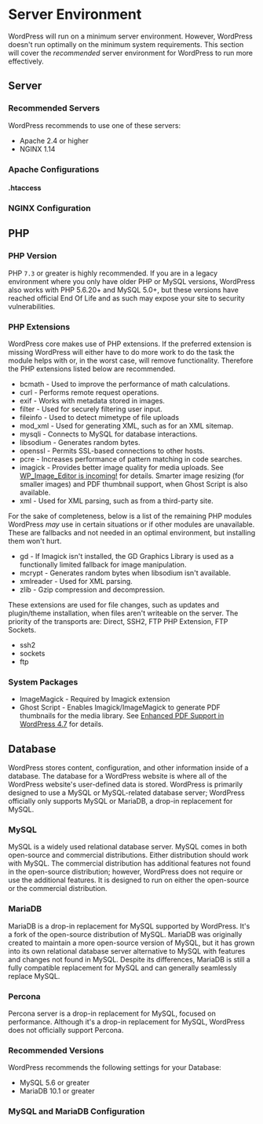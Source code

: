 # Server Environment

WordPress will run on a minimum server environment. However, WordPress doesn't run optimally on the minimum system requirements. This section will cover the _recommended_ server environment for WordPress to run more effectively.

## Server

### Recommended Servers

WordPress recommends to use one of these servers:
* Apache 2.4 or higher
* NGINX 1.14

### Apache Configurations

#### .htaccess

### NGINX Configuration

## PHP 

### PHP Version

PHP `7.3` or greater is highly recommended. If you are in a legacy environment where you only have older PHP or MySQL versions, WordPress also works with PHP 5.6.20+ and MySQL 5.0+, but these versions have reached official End Of Life and as such may expose your site to security vulnerabilities.


### PHP Extensions

WordPress core makes use of PHP extensions. If the preferred extension is missing WordPress will either have to do more work to do the task the module helps with or, in the worst case, will remove functionality. Therefore the PHP extensions listed below are recommended.

* bcmath - Used to improve the performance of math calculations.
* curl - Performs remote request operations.
* exif - Works with metadata stored in images.
* filter - Used for securely filtering user input.
* fileinfo - Used to detect mimetype of file uploads
* mod_xml - Used for generating XML, such as for an XML sitemap.
* mysqli - Connects to MySQL for database interactions.
* libsodium - Generates random bytes.
* openssl - Permits SSL-based connections to other hosts.
* pcre - Increases performance of pattern matching in code searches.
* imagick - Provides better image quality for media uploads. See [WP_Image_Editor is incoming!](https://make.wordpress.org/core/2012/12/06/wp_image_editor-is-incoming/) for details. Smarter image resizing (for smaller images) and PDF thumbnail support, when Ghost Script is also available.
* xml - Used for XML parsing, such as from a third-party site.

For the sake of completeness, below is a list of the remaining PHP modules WordPress _may_ use in certain situations or if other modules are unavailable. These are fallbacks and not needed in an optimal environment, but installing them won't hurt.

* gd - If Imagick isn't installed, the GD Graphics Library is used as a functionally limited fallback for image manipulation.
* mcrypt - Generates random bytes when libsodium isn't available.
* xmlreader - Used for XML parsing.
* zlib - Gzip compression and decompression.

These extensions are used for file changes, such as updates and plugin/theme installation, when files aren't writeable on the server. The priority of the transports are: Direct, SSH2, FTP PHP Extension, FTP Sockets.

* ssh2
* sockets
* ftp

### System Packages

* ImageMagick - Required by Imagick extension
* Ghost Script - Enables Imagick/ImageMagick to generate PDF thumbnails for the media library. See [Enhanced PDF Support in WordPress 4.7](https://make.wordpress.org/core/2016/11/15/enhanced-pdf-support-4-7/) for details.

## Database

WordPress stores content, configuration, and other information inside of a database. The database for a WordPress website is where all of the WordPress website's user-defined data is stored. WordPress is primarily designed to use a MySQL or MySQL-related database server; WordPress officially only supports MySQL or MariaDB, a drop-in replacement for MySQL.

### MySQL

MySQL is a widely used relational database server. MySQL comes in both open-source and commercial distributions. Either distribution should work with MySQL. The commercial distribution has additional features not found in the open-source distribution; however, WordPress does not require or use the additional features. It is designed to run on either the open-source or the commercial distribution.

### MariaDB

MariaDB is a drop-in replacement for MySQL supported by WordPress. It's a fork of the open-source distribution of MySQL. MariaDB was originally created to maintain a more open-source version of MySQL, but it has grown into its own relational database server alternative to MySQL with features and changes not found in MySQL. Despite its differences, MariaDB is still a fully compatible replacement for MySQL and can generally seamlessly replace MySQL.

### Percona

Percona server is a drop-in replacement for MySQL, focused on performance. Although it's a drop-in replacement for MySQL, WordPress does not officially support Percona.

### Recommended Versions

WordPress recommends the following settings for your Database:

* MySQL 5.6 or greater
* MariaDB 10.1 or greater

### MySQL and MariaDB Configuration
